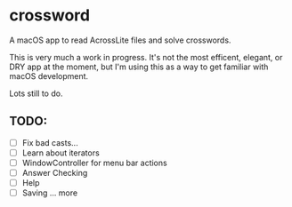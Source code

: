 # crossword
A macOS app to read AcrossLite files and solve crosswords.

This is very much a work in progress. It's not the most efficent, elegant, or
DRY app at the moment, but I'm using this as a way to get familiar with macOS
development.

Lots still to do.


## TODO:
- [ ] Fix bad casts...
- [ ] Learn about iterators
- [ ] WindowController for menu bar actions
- [ ] Answer Checking
- [ ] Help
- [ ] Saving
... more
